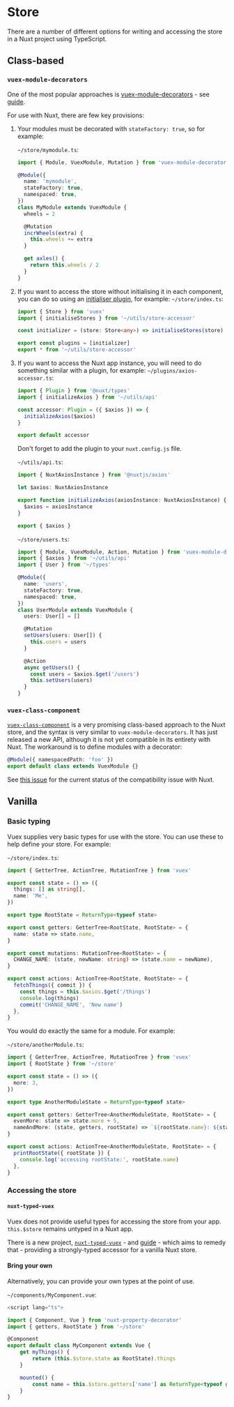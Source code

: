 # Store

There are a number of different options for writing and accessing the store in a Nuxt project using TypeScript.

## Class-based

### `vuex-module-decorators`

One of the most popular approaches is [vuex-module-decorators](https://github.com/championswimmer/vuex-module-decorators) - see [guide](https://championswimmer.in/vuex-module-decorators/).


For use with Nuxt, there are few key provisions:

1. Your modules must be decorated with `stateFactory: true`, so for example:

   `~/store/mymodule.ts`:

   ```ts
   import { Module, VuexModule, Mutation } from 'vuex-module-decorators'

   @Module({
     name: 'mymodule',
     stateFactory: true,
     namespaced: true,
   })
   class MyModule extends VuexModule {
     wheels = 2

     @Mutation
     incrWheels(extra) {
       this.wheels += extra
     }

     get axles() {
       return this.wheels / 2
     }
   }
   ```

2. If you want to access the store without initialising it in each component, you can do so using an [initialiser plugin](https://github.com/championswimmer/vuex-module-decorators#accessing-modules-with-nuxtjs), for example:
   `~/store/index.ts`:

   ```ts
   import { Store } from 'vuex'
   import { initialiseStores } from '~/utils/store-accessor'

   const initializer = (store: Store<any>) => initialiseStores(store)

   export const plugins = [initializer]
   export * from '~/utils/store-accessor'
   ```

3. If you want to access the Nuxt app instance, you will need to do something similar with a plugin, for example:
   `~/plugins/axios-accessor.ts`:

   ```ts
   import { Plugin } from '@nuxt/types'
   import { initializeAxios } from '~/utils/api'

   const accessor: Plugin = ({ $axios }) => {
     initializeAxios($axios)
   }

   export default accessor
   ```

   Don't forget to add the plugin to your `nuxt.config.js` file.

   `~/utils/api.ts`:

   ```ts
   import { NuxtAxiosInstance } from '@nuxtjs/axios'

   let $axios: NuxtAxiosInstance

   export function initializeAxios(axiosInstance: NuxtAxiosInstance) {
     $axios = axiosInstance
   }
   
   export { $axios }
   ```

   `~/store/users.ts`:

   ```ts
   import { Module, VuexModule, Action, Mutation } from 'vuex-module-decorators'
   import { $axios } from '~/utils/api'
   import { User } from '~/types'

   @Module({
     name: 'users',
     stateFactory: true,
     namespaced: true,
   })
   class UserModule extends VuexModule {
     users: User[] = []

     @Mutation
     setUsers(users: User[]) {
       this.users = users
     }

     @Action
     async getUsers() {
       const users = $axios.$get('/users')
       this.setUsers(users)
     }
   }
   ```

### `vuex-class-component`

[`vuex-class-component`](https://github.com/michaelolof/vuex-class-component) is a very promising class-based approach to the Nuxt store, and the syntax is very similar to `vuex-module-decorators`. It has just released a new API, although it is not yet compatible in its entirety with Nuxt. The workaround is to define modules with a decorator:

```ts
@Module({ namespacedPath: 'foo' })
export default class extends VuexModule {}
```

See [this issue](https://github.com/michaelolof/vuex-class-component/issues/43) for the current status of the compatibility issue with Nuxt.

## Vanilla

### Basic typing

Vuex supplies very basic types for use with the store. You can use these to help define your store. For example:

`~/store/index.ts`:

```ts
import { GetterTree, ActionTree, MutationTree } from 'vuex'

export const state = () => ({
  things: [] as string[],
  name: 'Me',
})

export type RootState = ReturnType<typeof state>

export const getters: GetterTree<RootState, RootState> = {
  name: state => state.name,
}

export const mutations: MutationTree<RootState> = {
  CHANGE_NAME: (state, newName: string) => (state.name = newName),
}

export const actions: ActionTree<RootState, RootState> = {
  fetchThings({ commit }) {
    const things = this.$axios.$get('/things')
    console.log(things)
    commit('CHANGE_NAME', 'New name')
  },
}
```

You would do exactly the same for a module. For example:

`~/store/anotherModule.ts`:
```ts
import { GetterTree, ActionTree, MutationTree } from 'vuex'
import { RootState } from '~/store'

export const state = () => ({
  more: 3,
})

export type AnotherModuleState = ReturnType<typeof state>

export const getters: GetterTree<AnotherModuleState, RootState> = {
  evenMore: state => state.more + 5,
  nameAndMore: (state, getters, rootState) => `${rootState.name}: ${state.more}`,
}

export const actions: ActionTree<AnotherModuleState, RootState> = {
  printRootState({ rootState }) {
    console.log('accessing rootState:', rootState.name)
  },
}
```

### Accessing the store

#### `nuxt-typed-vuex`

Vuex does not provide useful types for accessing the store from your app. `this.$store` remains untyped in a Nuxt app.

There is a new project, [`nuxt-typed-vuex`](https://github.com/danielroe/nuxt-typed-vuex) - and [guide](https://nuxt-typed-vuex.danielcroe.com/) - which aims to remedy that - providing a strongly-typed accessor for a vanilla Nuxt store.

#### Bring your own

Alternatively, you can provide your own types at the point of use.

`~/components/MyComponent.vue`:

```ts
<script lang="ts">

import { Component, Vue } from 'nuxt-property-decorator'
import { getters, RootState } from '~/store'

@Component
export default class MyComponent extends Vue {
    get myThings() {
        return (this.$store.state as RootState).things
    }

    mounted() {
        const name = this.$store.getters['name'] as ReturnType<typeof getters.name>
    }
}
```
